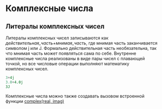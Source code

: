 # Комплексные числа

## Литералы комплексных чисел

Литералы комплексных чисел записываются как *действительная_часть+мнимая_часть*, где мнимая часть заканчивается символом j или J. Формально действительная часть необязательна, так что мнимая часть может появляться сама по себе. Внутренне комплексные числа реализованы в виде пары чисел с плавающей точкой, но все числовые операции выполняют математику комплексных чисел.

```python
3+4j
3.0+4.0j
3J
```

Комплексные числа можно также создавать вызовом встроенной функции [complex(real, imag)](../../built-in_functions/COMPLEX.md)
